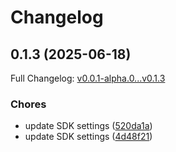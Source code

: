 # Changelog

## 0.1.3 (2025-06-18)

Full Changelog: [v0.0.1-alpha.0...v0.1.3](https://github.com/Klavis-AI/python-sdk/compare/v0.0.1-alpha.0...v0.1.3)

### Chores

* update SDK settings ([520da1a](https://github.com/Klavis-AI/python-sdk/commit/520da1a60c2b5e0556215cec0502e7862f1e8513))
* update SDK settings ([4d48f21](https://github.com/Klavis-AI/python-sdk/commit/4d48f2164f98a6499e31ae13b8185ac51e639ef7))
